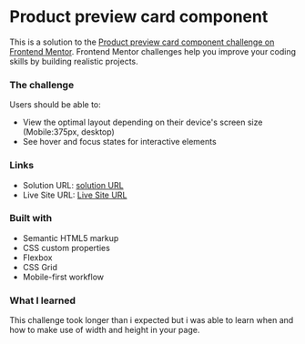 # Product preview card component

This is a solution to the [Product preview card component challenge on Frontend Mentor](https://www.frontendmentor.io/challenges/product-preview-card-component-GO7UmttRfa). Frontend Mentor challenges help you improve your coding skills by building realistic projects.

### The challenge

Users should be able to:

- View the optimal layout depending on their device's screen size (Mobile:375px, desktop)
- See hover and focus states for interactive elements

### Links

- Solution URL: [solution URL](https://github.com/3AGLE-git/Product-Preview-Card-Component)
- Live Site URL: [Live Site URL](https://product-preview-card-component-3agle-git.vercel.app/)

### Built with

- Semantic HTML5 markup
- CSS custom properties
- Flexbox
- CSS Grid
- Mobile-first workflow

### What I learned

This challenge took longer than i expected but i was able to learn when and how to make use of width and height in your page.
